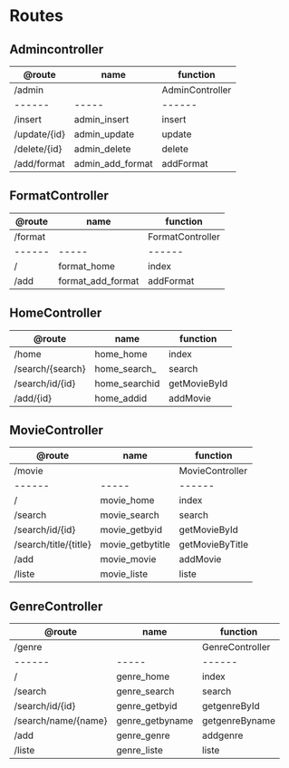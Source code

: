 # Routes

## Admincontroller

| @route       | name       | function  |
| ------------ | ---------- | --------- |
| /admin |  | AdminController |
| ------  | -----   | ------           |
| /insert      | admin_insert     | insert    |
| /update/{id} | admin_update     | update    |
| /delete/{id} | admin_delete     | delete    |
| /add/format  | admin_add_format | addFormat |


## FormatController

| @route  | name    | function         |
| ------- | ------- | ---------------- |
| /format |  | FormatController |
| ------  | -----   | ------           |
| /       | format_home    | index            |
| /add    | format_add_format  | addFormat        |

## HomeController

| @route           | name     | function     |
| ---------------- | -------- | ------------ |
| /home            | home_home     | index        |
| /search/{search} | home_search_  | search       |
| /search/id/{id}  | home_searchid | getMovieById |
| /add/{id}        | home_addid    | addMovie     |

## MovieController

| @route                | name       | function        |
| --------------------- | ---------- | --------------- |
| /movie                |      | MovieController |
| ------                | -----      | ------          |
| /                     | movie_home       | index           |
| /search               | movie_search     | search          |
| /search/id/{id}       | movie_getbyid    | getMovieById    |
| /search/title/{title} | movie_getbytitle | getMovieByTitle |
| /add                  | movie_movie      | addMovie        |
| /liste                | movie_liste      | liste           |

## GenreController

| @route                | name       | function        |
| --------------------- | ---------- | --------------- |
| /genre                |      | GenreController |
| ------                | -----      | ------          |
| /                     | genre_home       | index           |
| /search               | genre_search     | search          |
| /search/id/{id}       | genre_getbyid    | getgenreById    |
| /search/name/{name}   | genre_getbyname | getgenreByname |
| /add                  | genre_genre      | addgenre        |
| /liste                | genre_liste      | liste           |
